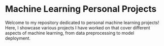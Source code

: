 # Machine Learning Personal Projects  

Welcome to my repository dedicated to personal machine learning projects! Here, I showcase various projects I have worked on that cover different aspects of machine learning, from data preprocessing to model deployment.
